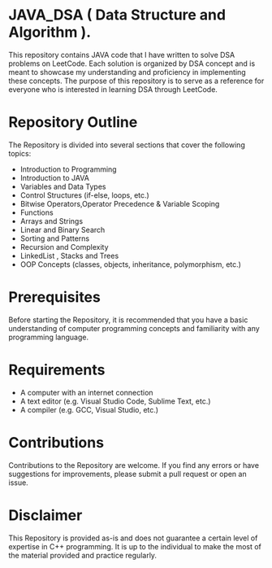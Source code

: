 # JAVA_DSA ( Data Structure and Algorithm ).

This repository contains JAVA code that I have written to solve DSA problems on LeetCode. Each solution is organized by DSA concept and is meant to showcase my understanding and proficiency in implementing these concepts. The purpose of this repository is to serve as a reference for everyone who is interested in learning DSA through LeetCode.

# Repository Outline
The Repository is divided into several sections that cover the following topics:

<ul>  
    <li>Introduction to Programming </li>
    <li>Introduction to JAVA</li>
    <li>Variables and Data Types </li>
    <li>Control Structures (if-else, loops, etc.)</li>
    <li>Bitwise Operators,Operator Precedence & Variable Scoping</li>
    <li>Functions</li>
    <li>Arrays and Strings</li>
    <li>Linear and Binary Search</li>
    <li>Sorting and Patterns</li>
    <li>Recursion and Complexity</li>
    <li>LinkedList , Stacks and Trees</li>
    <li>OOP Concepts (classes, objects, inheritance, polymorphism, etc.)</li>

</ul> 

# Prerequisites
Before starting the Repository, it is recommended that you have a basic understanding of computer programming concepts and familiarity with any programming language.

# Requirements
<ul>
<li>A computer with an internet connection</li>
<li>A text editor (e.g. Visual Studio Code, Sublime Text, etc.)</li>
<li>A compiler (e.g. GCC, Visual Studio, etc.)</li>
</ul>


# Contributions

Contributions to the Repository are welcome. If you find any errors or have suggestions for improvements, please submit a pull request or open an issue.

# Disclaimer
This Repository is provided as-is and does not guarantee a certain level of expertise in C++ programming. It is up to the individual to make the most of the material provided and practice regularly.




